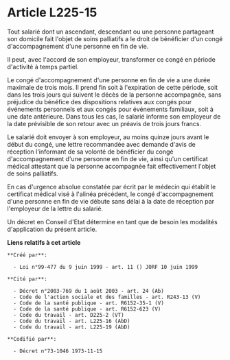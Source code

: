 # Article L225-15

Tout salarié dont un ascendant, descendant ou une personne partageant son domicile fait l'objet de soins palliatifs a le
droit de bénéficier d'un congé d'accompagnement d'une personne en fin de vie.

Il peut, avec l'accord de son employeur, transformer ce congé en période d'activité à temps partiel.

Le congé d'accompagnement d'une personne en fin de vie a une durée maximale de trois mois. Il prend fin soit à l'expiration
de cette période, soit dans les trois jours qui suivent le décès de la personne accompagnée, sans préjudice du bénéfice des
dispositions relatives aux congés pour événements personnels et aux congés pour événements familiaux, soit à une date
antérieure. Dans tous les cas, le salarié informe son employeur de la date prévisible de son retour avec un préavis de trois
jours francs.

Le salarié doit envoyer à son employeur, au moins quinze jours avant le début du congé, une lettre recommandée avec demande
d'avis de réception l'informant de sa volonté de bénéficier du congé d'accompagnement d'une personne en fin de vie, ainsi
qu'un certificat médical attestant que la personne accompagnée fait effectivement l'objet de soins palliatifs.

En cas d'urgence absolue constatée par écrit par le médecin qui établit le certificat médical visé à l'alinéa précédent, le
congé d'accompagnement d'une personne en fin de vie débute sans délai à la date de réception par l'employeur de la lettre du
salarié.

Un décret en Conseil d'Etat détermine en tant que de besoin les modalités d'application du présent article.

**Liens relatifs à cet article**

	**Créé par**:

	  - Loi n°99-477 du 9 juin 1999 - art. 11 () JORF 10 juin 1999

	**Cité par**:

	  - Décret n°2003-769 du 1 août 2003 - art. 24 (Ab)
	  - Code de l'action sociale et des familles - art. R243-13 (V)
	  - Code de la santé publique - art. R6152-35-1 (V)
	  - Code de la santé publique - art. R6152-623 (V)
	  - Code du travail - art. D225-2 (VT)
	  - Code du travail - art. L225-16 (AbD)
	  - Code du travail - art. L225-19 (AbD)

	**Codifié par**:

	  - Décret n°73-1046 1973-11-15

